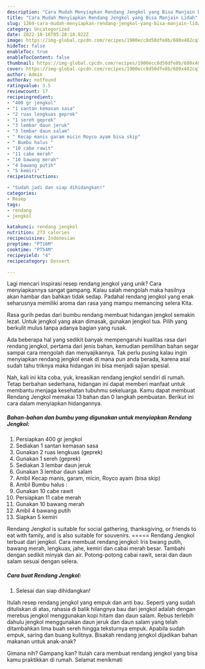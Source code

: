 ```yaml
---
description: "Cara Mudah Menyiapkan Rendang Jengkol yang Bisa Manjain Lidah"
title: "Cara Mudah Menyiapkan Rendang Jengkol yang Bisa Manjain Lidah"
slug: 1269-cara-mudah-menyiapkan-rendang-jengkol-yang-bisa-manjain-lidah
category: Uncategorized
date: 2022-10-16T05:28:18.922Z
image: https://img-global.cpcdn.com/recipes/1900ecc8d50dfe8b/680x482cq70/rendang-jengkol-foto-resep-utama.jpg
hideToc: false
enableToc: true
enableTocContent: false
thumbnail: https://img-global.cpcdn.com/recipes/1900ecc8d50dfe8b/680x482cq70/rendang-jengkol-foto-resep-utama.jpg
cover: https://img-global.cpcdn.com/recipes/1900ecc8d50dfe8b/680x482cq70/rendang-jengkol-foto-resep-utama.jpg
author: Admin
authorAv: notfound
ratingvalue: 3.5
reviewcount: 17
recipeingredient:
- "400 gr jengkol"
- "1 santan kemasan sasa"
- "2 ruas lengkuas geprek"
- "1 sereh geprek"
- "3 lembar daun jeruk"
- "3 lembar daun salam"
- " Kecap manis garam micin Royco ayam bisa skip"
- " Bumbu halus "
- "10 cabe rawit"
- "11 cabe merah"
- "10 bawang merah"
- "4 bawang putih"
- "5 kemiri"
recipeinstructions:

- "Sudah jadi dan siap dihidangkan!"
categories:
- Resep
tags:
- rendang
- jengkol

katakunci: rendang jengkol 
nutrition: 273 calories
recipecuisine: Indonesian
preptime: "PT16M"
cooktime: "PT54M"
recipeyield: "4"
recipecategory: Dessert

---
```





Lagi mencari inspirasi resep rendang jengkol yang unik? Cara menyiapkannya sangat gampang. Kalau salah mengolah maka hasilnya akan hambar dan bahkan tidak sedap. Padahal rendang jengkol yang enak seharusnya memiliki aroma dan rasa yang mampu memancing selera Kita.





Rasa gurih pedas dari bumbu rendang membuat hidangan jengkol semakin lezat. Untuk jengkol yang akan dimasak, gunakan jengkol tua. Pilih yang berkulit mulus tanpa adanya bagian yang rusak.

Ada beberapa hal yang sedikit banyak mempengaruhi kualitas rasa dari rendang jengkol, pertama dari jenis bahan, kemudian pemilihan bahan segar sampai cara mengolah dan menyajikannya. Tak perlu pusing kalau ingin menyiapkan rendang jengkol enak di mana pun anda berada, karena asal sudah tahu triknya maka hidangan ini bisa menjadi sajian spesial.






Nah, kali ini kita coba, yuk, kreasikan rendang jengkol sendiri di rumah. Tetap berbahan sederhana, hidangan ini dapat memberi manfaat untuk membantu menjaga kesehatan tubuhmu sekeluarga. Kamu dapat membuat Rendang Jengkol memakai 13 bahan dan 0 langkah pembuatan. Berikut ini cara dalam menyiapkan hidangannya.

<!--inarticleads1-->

##### Bahan-bahan dan bumbu yang digunakan untuk menyiapkan Rendang Jengkol:

1. Persiapkan 400 gr jengkol
1. Sediakan 1 santan kemasan sasa
1. Gunakan 2 ruas lengkuas (geprek)
1. Gunakan 1 sereh (geprek)
1. Sediakan 3 lembar daun jeruk
1. Gunakan 3 lembar daun salam
1. Ambil  Kecap manis, garam, micin, Royco ayam (bisa skip)
1. Ambil  Bumbu halus :
1. Gunakan 10 cabe rawit
1. Persiapkan 11 cabe merah
1. Gunakan 10 bawang merah
1. Ambil 4 bawang putih
1. Siapkan 5 kemiri


Rendang Jengkol is suitable for social gathering, thanksgiving, or friends to eat with family, and is also suitable for souvenirs. ===== Rendang Jengkol terbuat dari jengkol. Cara membuat rendang jengkol: Iris bwang putih, bawang merah, lengkuas, jahe, kemiri dan cabai merah besar. Tambahi dengan sedikit minyak dan air. Potong-potong cabai rawit, serai dan daun salam sesuai dengan selera. 

<!--inarticleads2-->

##### Cara buat Rendang Jengkol:


1. Selesai dan siap dihidangkan!

Itulah resep rendang jengkol yang empuk dan anti bau. Seperti yang sudah dituliskan di atas, rahasia di balik hilangnya bau dari jengkol adalah dengan merebus jengkol menggunakan kopi hitam dan daun salam. Rebus terlebih dahulu jengkol menggunakan daun jeruk dan daun salam yang telah ditambahkan lima buah sereh hingga teksturnya empuk. Apabila sudah empuk, saring dan buang kulitnya. Bisakah rendang jengkol dijadikan bahan makanan untuk anak-anak? 

Gimana nih? Gampang kan? Itulah cara membuat rendang jengkol yang bisa kamu praktikkan di rumah. Selamat menikmati
